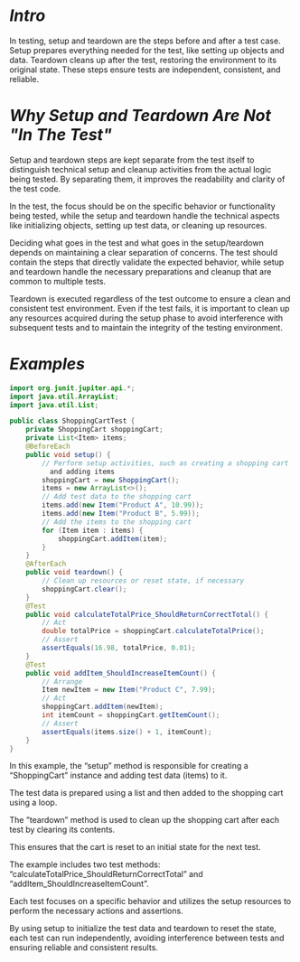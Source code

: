 # *Intro*
In testing, setup and teardown are the steps before and after a test case.
Setup prepares everything needed for the test, like setting up objects and data.
Teardown cleans up after the test, restoring the environment to its original state.
These steps ensure tests are independent, consistent, and reliable.

# *Why Setup and Teardown Are Not "In The Test"*
Setup and teardown steps are kept separate from the test itself to distinguish technical setup and cleanup activities from the actual logic being tested. By separating them, it improves the readability and clarity of the test code.

In the test, the focus should be on the specific behavior or functionality being tested, while the setup and teardown handle the technical aspects like initializing objects, setting up test data, or cleaning up resources.

Deciding what goes in the test and what goes in the setup/teardown depends on maintaining a clear separation of concerns. The test should contain the steps that directly validate the expected behavior, while setup and teardown handle the necessary preparations and cleanup that are common to multiple tests.

Teardown is executed regardless of the test outcome to ensure a clean and consistent test environment. Even if the test fails, it is important to clean up any resources acquired during the setup phase to avoid interference with subsequent tests and to maintain the integrity of the testing environment.

# *Examples*
```java
import org.junit.jupiter.api.*;
import java.util.ArrayList;
import java.util.List;

public class ShoppingCartTest {
    private ShoppingCart shoppingCart;
    private List<Item> items;
    @BeforeEach
    public void setup() {
        // Perform setup activities, such as creating a shopping cart
          and adding items
        shoppingCart = new ShoppingCart();
        items = new ArrayList<>();
        // Add test data to the shopping cart
        items.add(new Item("Product A", 10.99));
        items.add(new Item("Product B", 5.99));
        // Add the items to the shopping cart
        for (Item item : items) {
            shoppingCart.addItem(item);
        }
    }
    @AfterEach
    public void teardown() {
        // Clean up resources or reset state, if necessary
        shoppingCart.clear();
    }
    @Test
    public void calculateTotalPrice_ShouldReturnCorrectTotal() {
        // Act
        double totalPrice = shoppingCart.calculateTotalPrice();
        // Assert
        assertEquals(16.98, totalPrice, 0.01);
    }
    @Test
    public void addItem_ShouldIncreaseItemCount() {
        // Arrange
        Item newItem = new Item("Product C", 7.99);
        // Act
        shoppingCart.addItem(newItem);
        int itemCount = shoppingCart.getItemCount();
        // Assert
        assertEquals(items.size() + 1, itemCount);
    }
}
```
In this example, the “setup” method is responsible for creating a “ShoppingCart” instance and adding test data (items) to it. 

The test data is prepared using a list and then added to the shopping cart using a loop.

The ”teardown” method is used to clean up the shopping cart after each test by clearing its contents. 

This ensures that the cart is reset to an initial state for the next test.

The example includes two test methods: “calculateTotalPrice_ShouldReturnCorrectTotal” and “addItem_ShouldIncreaseItemCount”.

Each test focuses on a specific behavior and utilizes the setup resources to perform the necessary actions and assertions.

By using setup to initialize the test data and teardown to reset the state, each test can run independently, avoiding interference between tests and ensuring reliable and consistent results.